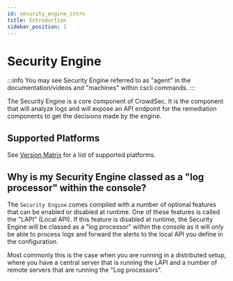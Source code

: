 ```yaml
---
id: security_engine_intro
title: Introduction
sidebar_position: 1
---
```


# Security Engine

:::info
You may see Security Engine referred to as "agent" in the documentation/videos and "machines" within cscli commands.
:::

The Security Engine is a core component of CrowdSec. It is the component that will analyze logs and will expose an API endpoint for the remediation components to get the decisions made by the engine.

## Supported Platforms

See [Version Matrix](/getting_started/versions_matrix.md) for a list of supported platforms.

## Why is my Security Engine classed as a "log processor" within the console?

The `Security Engine` comes compiled with a number of optional features that can be enabled or disabled at runtime. One of these features is called the "LAPI" (Local API). If this feature is disabled at runtime, the Security Engine will be classed as a "log processor" within the console as it will only be able to process logs and forward the alerts to the local API you define in the configuration.

Most commonly this is the case when you are running in a distributed setup, where you have a central server that is running the LAPI and a number of remote servers that are running the "Log processors".
